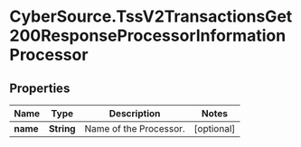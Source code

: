 # CyberSource.TssV2TransactionsGet200ResponseProcessorInformationProcessor

## Properties
Name | Type | Description | Notes
------------ | ------------- | ------------- | -------------
**name** | **String** | Name of the Processor.  | [optional] 


